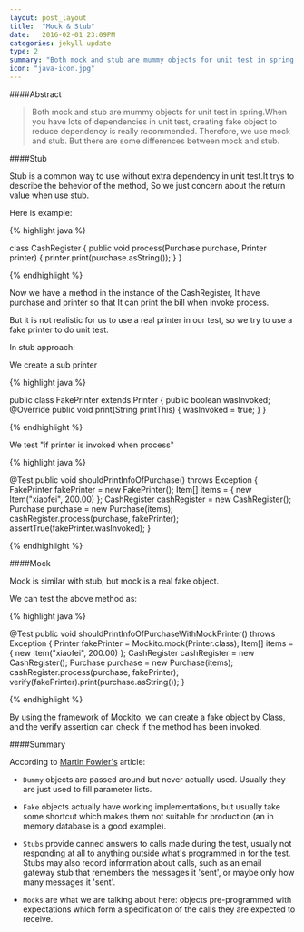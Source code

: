 ```yaml
---
layout: post_layout
title:  "Mock & Stub"
date:   2016-02-01 23:09PM
categories: jekyll update
type: 2
summary: "Both mock and stub are mummy objects for unit test in spring.When you have lots of dependencies in unit test, creating fake object to reduce dependency is really recommended. Therefore, we use mock and stub. But there are some differences between mock and stub."
icon: "java-icon.jpg"
---
```

####Abstract

>Both mock and stub are mummy objects for unit test in spring.When you have lots of dependencies in unit test, creating fake object to reduce dependency is really recommended. Therefore, we use mock and stub. But there are some differences between mock and stub.

####Stub

Stub is a common way to use without extra dependency in unit test.It trys to describe the behevior of the method, So we just concern about the return value when use stub.

Here is example:

{% highlight java %}

class CashRegister {
    public void process(Purchase purchase, Printer printer) {
        printer.print(purchase.asString());
    }
}

{% endhighlight %}

Now we have a method in the instance of the CashRegister, It have purchase and printer so that It can print the bill when invoke process.

But it is not realistic for us to use a real printer in our test, so we try to use a fake printer to do unit test.

In stub approach:

We create a sub printer

{% highlight java %}

public class FakePrinter extends Printer {
    public boolean wasInvoked;
    @Override
    public void print(String printThis) {
        wasInvoked = true;
    }
}

{% endhighlight %}

We test "if printer is invoked when process"

{% highlight java %}

@Test
public void shouldPrintInfoOfPurchase() throws Exception {
    FakePrinter fakePrinter = new FakePrinter();
    Item[] items = {
        new Item("xiaofei", 200.00)
    };
    CashRegister cashRegister = new CashRegister();
    Purchase purchase = new Purchase(items);
    cashRegister.process(purchase, fakePrinter);
    assertTrue(fakePrinter.wasInvoked);
}

{% endhighlight %}

####Mock

Mock is similar with stub, but mock is a real fake object.

We can test the above method as:

{% highlight java %}

@Test
public void shouldPrintInfoOfPurchaseWithMockPrinter() throws Exception {
    Printer fakePrinter = Mockito.mock(Printer.class);
    Item[] items = {
        new Item("xiaofei", 200.00)
    };
    CashRegister cashRegister = new CashRegister();
    Purchase purchase = new Purchase(items);
    cashRegister.process(purchase, fakePrinter);
    verify(fakePrinter).print(purchase.asString());
}

{% endhighlight %}

By using the framework of Mockito, we can create a fake object by Class, and the verify assertion can check if the method has been invoked.

####Summary

According to [Martin Fowler's](http://martinfowler.com/articles/mocksArentStubs.html) article:

- `Dummy` objects are passed around but never actually used. Usually they are just used to fill parameter lists.

- `Fake` objects actually have working implementations, but usually take some shortcut which makes them not suitable for production (an in memory database is a good example).

- `Stubs` provide canned answers to calls made during the test, usually not responding at all to anything outside what's programmed in for the test. Stubs may also record information about calls, such as an email gateway stub that remembers the messages it 'sent', or maybe only how many messages it 'sent'.

- `Mocks` are what we are talking about here: objects pre-programmed with expectations which form a specification of the calls they are expected to receive.